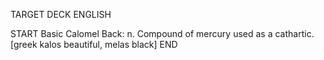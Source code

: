 TARGET DECK
ENGLISH

START
Basic
Calomel
Back: n. Compound of mercury used as a cathartic. [greek kalos beautiful, melas black]
END
